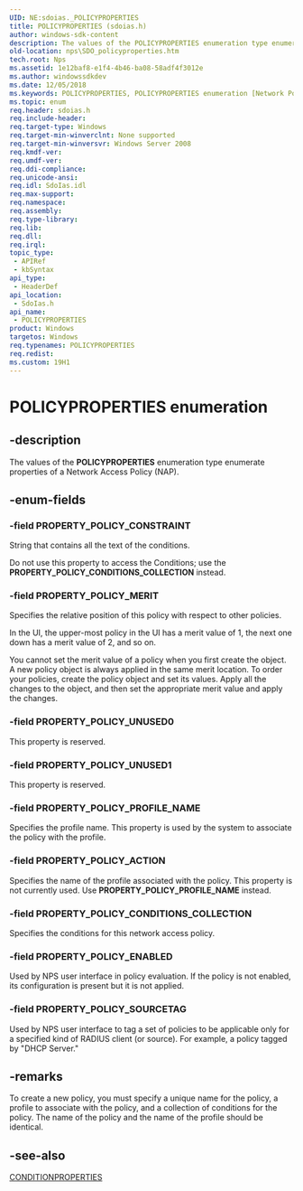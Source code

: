 ```yaml
---
UID: NE:sdoias._POLICYPROPERTIES
title: POLICYPROPERTIES (sdoias.h)
author: windows-sdk-content
description: The values of the POLICYPROPERTIES enumeration type enumerate properties of a Network Access Policy (NAP).
old-location: nps\SDO_policyproperties.htm
tech.root: Nps
ms.assetid: 1e12baf8-e1f4-4b46-ba08-58adf4f3012e
ms.author: windowssdkdev
ms.date: 12/05/2018
ms.keywords: POLICYPROPERTIES, POLICYPROPERTIES enumeration [Network Policy Server], PROPERTY_POLICY_ACTION, PROPERTY_POLICY_CONDITIONS_COLLECTION, PROPERTY_POLICY_CONSTRAINT, PROPERTY_POLICY_ENABLED, PROPERTY_POLICY_MERIT, PROPERTY_POLICY_PROFILE_NAME, PROPERTY_POLICY_SOURCETAG, PROPERTY_POLICY_UNUSED0, PROPERTY_POLICY_UNUSED1, _sdo_policyproperties, nps.SDO_policyproperties, sdo.policyproperties, sdoias/POLICYPROPERTIES, sdoias/PROPERTY_POLICY_ACTION, sdoias/PROPERTY_POLICY_CONDITIONS_COLLECTION, sdoias/PROPERTY_POLICY_CONSTRAINT, sdoias/PROPERTY_POLICY_ENABLED, sdoias/PROPERTY_POLICY_MERIT, sdoias/PROPERTY_POLICY_PROFILE_NAME, sdoias/PROPERTY_POLICY_SOURCETAG, sdoias/PROPERTY_POLICY_UNUSED0, sdoias/PROPERTY_POLICY_UNUSED1
ms.topic: enum
req.header: sdoias.h
req.include-header: 
req.target-type: Windows
req.target-min-winverclnt: None supported
req.target-min-winversvr: Windows Server 2008
req.kmdf-ver: 
req.umdf-ver: 
req.ddi-compliance: 
req.unicode-ansi: 
req.idl: SdoIas.idl
req.max-support: 
req.namespace: 
req.assembly: 
req.type-library: 
req.lib: 
req.dll: 
req.irql: 
topic_type:
 - APIRef
 - kbSyntax
api_type:
 - HeaderDef
api_location:
 - SdoIas.h
api_name:
 - POLICYPROPERTIES
product: Windows
targetos: Windows
req.typenames: POLICYPROPERTIES
req.redist: 
ms.custom: 19H1
---
```


# POLICYPROPERTIES enumeration


## -description


The values of the <b>POLICYPROPERTIES</b> enumeration type enumerate properties of a 
    Network Access Policy (NAP).


## -enum-fields




### -field PROPERTY_POLICY_CONSTRAINT

String that contains all the text of the conditions.

Do not use this property to access the Conditions; use the 
       <b>PROPERTY_POLICY_CONDITIONS_COLLECTION</b> instead.


### -field PROPERTY_POLICY_MERIT

Specifies the relative position of this policy with respect to other policies.

In the UI, the upper-most policy in the UI has a merit value of 1, the next one down has a merit value of 2, 
       and so on.

You cannot set the merit value of a policy when you first create the object. A new policy object is always 
       applied in the same merit location. To order your policies, create the policy object and set its values. Apply 
       all the changes to the object, and then set the appropriate merit value and apply the changes.


### -field PROPERTY_POLICY_UNUSED0

This property is reserved.


### -field PROPERTY_POLICY_UNUSED1

This property is reserved.


### -field PROPERTY_POLICY_PROFILE_NAME

Specifies the profile name. This property is used by the system to associate the policy with the 
      profile.


### -field PROPERTY_POLICY_ACTION

Specifies the name of the profile associated with the policy. This property is not currently used. Use 
      <b>PROPERTY_POLICY_PROFILE_NAME</b> instead.


### -field PROPERTY_POLICY_CONDITIONS_COLLECTION

Specifies the conditions for this network access policy.


### -field PROPERTY_POLICY_ENABLED

Used by NPS user interface in policy evaluation. If the policy is not enabled, its configuration is present 
       but it is not applied.


### -field PROPERTY_POLICY_SOURCETAG

Used by NPS user interface to tag a set of policies to be applicable only for a specified kind of RADIUS 
       client (or source). For example, a policy tagged by "DHCP Server."


## -remarks



To create a new policy, you must specify a unique name for the policy, a profile to associate with the policy, 
    and a collection of conditions for the policy. The name of the policy and the name of the profile should be 
    identical.




## -see-also




<a href="https://docs.microsoft.com/windows/desktop/api/sdoias/ne-sdoias-_conditionproperties">CONDITIONPROPERTIES</a>
 

 

